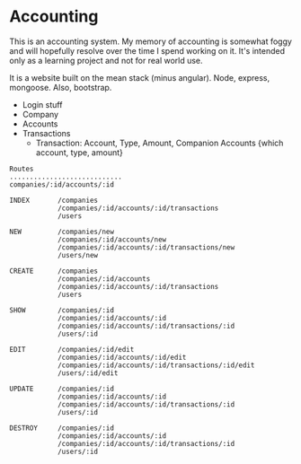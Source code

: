 # Accounting

This is an accounting system.  My memory of accounting is somewhat foggy and will hopefully resolve over the time I spend working on it.  It's intended only as a learning project and not for real world use.

It is a website built on the mean stack (minus angular). Node, express, mongoose.  Also, bootstrap.


* Login stuff
* Company
* Accounts
* Transactions
    * Transaction: Account, Type, Amount, Companion Accounts {which account, type, amount}


```
Routes
............................
companies/:id/accounts/:id

INDEX       /companies
            /companies/:id/accounts/:id/transactions
            /users

NEW         /companies/new
            /companies/:id/accounts/new
            /companies/:id/accounts/:id/transactions/new
            /users/new

CREATE      /companies
            /companies/:id/accounts
            /companies/:id/accounts/:id/transactions
            /users

SHOW        /companies/:id
            /companies/:id/accounts/:id
            /companies/:id/accounts/:id/transactions/:id
            /users/:id

EDIT        /companies/:id/edit
            /companies/:id/accounts/:id/edit
            /companies/:id/accounts/:id/transactions/:id/edit
            /users/:id/edit

UPDATE      /companies/:id
            /companies/:id/accounts/:id
            /companies/:id/accounts/:id/transactions/:id
            /users/:id

DESTROY     /companies/:id
            /companies/:id/accounts/:id
            /companies/:id/accounts/:id/transactions/:id
            /users/:id
```
